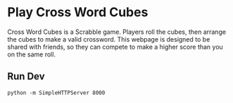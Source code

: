 
# Play Cross Word Cubes

Cross Word Cubes is a Scrabble game. Players roll the cubes, then arrange the cubes to make a valid crossword. This webpage is designed to be shared with friends, so they can compete to make a higher score than you on the same roll.

## Run Dev

```
python -m SimpleHTTPServer 8000 
```
